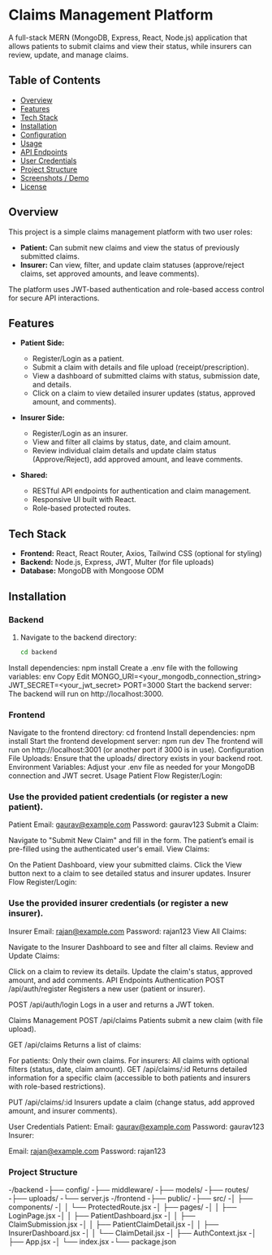 # Claims Management Platform

A full-stack MERN (MongoDB, Express, React, Node.js) application that allows patients to submit claims and view their status, while insurers can review, update, and manage claims.

## Table of Contents
- [Overview](#overview)
- [Features](#features)
- [Tech Stack](#tech-stack)
- [Installation](#installation)
- [Configuration](#configuration)
- [Usage](#usage)
- [API Endpoints](#api-endpoints)
- [User Credentials](#user-credentials)
- [Project Structure](#project-structure)
- [Screenshots / Demo](#screenshots--demo)
- [License](#license)

## Overview
This project is a simple claims management platform with two user roles:

- **Patient:** Can submit new claims and view the status of previously submitted claims.
- **Insurer:** Can view, filter, and update claim statuses (approve/reject claims, set approved amounts, and leave comments).

The platform uses JWT-based authentication and role-based access control for secure API interactions.

## Features

- **Patient Side:**
  - Register/Login as a patient.
  - Submit a claim with details and file upload (receipt/prescription).
  - View a dashboard of submitted claims with status, submission date, and details.
  - Click on a claim to view detailed insurer updates (status, approved amount, and comments).

- **Insurer Side:**
  - Register/Login as an insurer.
  - View and filter all claims by status, date, and claim amount.
  - Review individual claim details and update claim status (Approve/Reject), add approved amount, and leave comments.

- **Shared:**
  - RESTful API endpoints for authentication and claim management.
  - Responsive UI built with React.
  - Role-based protected routes.

## Tech Stack

- **Frontend:** React, React Router, Axios, Tailwind CSS (optional for styling)
- **Backend:** Node.js, Express, JWT, Multer (for file uploads)
- **Database:** MongoDB with Mongoose ODM

## Installation

### Backend
1. Navigate to the backend directory:
   ```bash
   cd backend
Install dependencies:
npm install
Create a .env file with the following variables:
env
Copy
Edit
MONGO_URI=<your_mongodb_connection_string>
JWT_SECRET=<your_jwt_secret>
PORT=3000
Start the backend server:
The backend will run on http://localhost:3000.

### Frontend
Navigate to the frontend directory:
cd frontend
Install dependencies:
npm install
Start the frontend development server:
npm run dev
The frontend will run on http://localhost:3001 (or another port if 3000 is in use).
Configuration
File Uploads: Ensure that the uploads/ directory exists in your backend root.
Environment Variables: Adjust your .env file as needed for your MongoDB connection and JWT secret.
Usage
Patient Flow
Register/Login:
### Use the provided patient credentials (or register a new patient).
Patient Email: gaurav@example.com
Password: gaurav123
Submit a Claim:

Navigate to "Submit New Claim" and fill in the form.
The patient’s email is pre-filled using the authenticated user's email.
View Claims:

On the Patient Dashboard, view your submitted claims.
Click the View button next to a claim to see detailed status and insurer updates.
Insurer Flow
Register/Login:
### Use the provided insurer credentials (or register a new insurer).
Insurer Email: rajan@example.com
Password: rajan123
View All Claims:

Navigate to the Insurer Dashboard to see and filter all claims.
Review and Update Claims:

Click on a claim to review its details.
Update the claim's status, approved amount, and add comments.
API Endpoints
Authentication
POST /api/auth/register
Registers a new user (patient or insurer).

POST /api/auth/login
Logs in a user and returns a JWT token.

Claims Management
POST /api/claims
Patients submit a new claim (with file upload).

GET /api/claims
Returns a list of claims:

For patients: Only their own claims.
For insurers: All claims with optional filters (status, date, claim amount).
GET /api/claims/:id
Returns detailed information for a specific claim (accessible to both patients and insurers with role-based restrictions).

PUT /api/claims/:id
Insurers update a claim (change status, add approved amount, and insurer comments).

User Credentials
Patient:
Email: gaurav@example.com
Password: gaurav123
Insurer:

Email: rajan@example.com
Password: rajan123
### Project Structure
-/backend
  -├── config/
  -├── middleware/
  -├── models/
  -├── routes/
  -├── uploads/
  -└── server.js
-/frontend
  -├── public/
  -├── src/
  -│    ├── components/
  -│    │    └── ProtectedRoute.jsx
  -│    ├── pages/
  -│    │    ├── LoginPage.jsx
  -│    │    ├── PatientDashboard.jsx
  -│    │    ├── ClaimSubmission.jsx
  -│    │    ├── PatientClaimDetail.jsx
  -│    │    ├── InsurerDashboard.jsx
  -│    │    └── ClaimDetail.jsx
  -│    ├── AuthContext.jsx
  -│    ├── App.jsx
  -│    └── index.jsx
  -└── package.json
